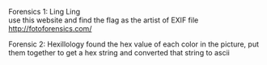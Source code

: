 Forensics 1: Ling Ling  
use this website and find the flag as the artist of EXIF file  
http://fotoforensics.com/  

Forensic 2: Hexillology
found the hex value of each color in the picture, put them together to get a hex string and converted that string to ascii